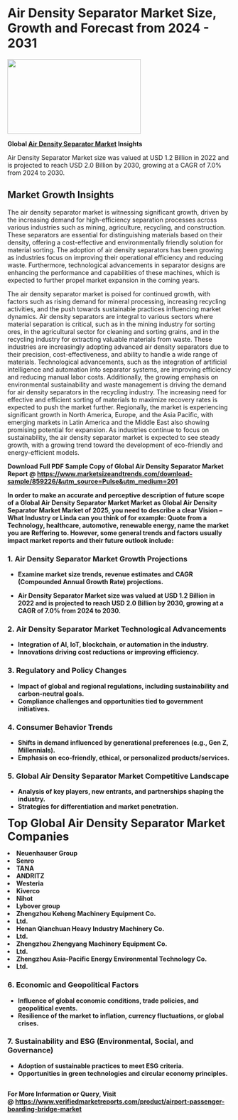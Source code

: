 <H1>Air Density Separator Market Size, Growth and Forecast from 2024 - 2031</H1><img class="aligncenter size-medium wp-image-584254" src="https://thirdeyenews.in/wp-content/uploads/2024/09/Global-Market-Research-300x168.jpeg" alt="" width="300" height="168" /><p><strong>Global&nbsp;<a href="https://www.marketsizeandtrends.com/download-sample/859226/&amp;utm_source=Pulse&amp;utm_medium=201">Air Density Separator Market</a> Insights</strong></p><p>Air Density Separator Market size was valued at USD 1.2 Billion in 2022 and is projected to reach USD 2.0 Billion by 2030, growing at a CAGR of 7.0% from 2024 to 2030.</p><p><h2>Market Growth Insights</h2> <p>The air density separator market is witnessing significant growth, driven by the increasing demand for high-efficiency separation processes across various industries such as mining, agriculture, recycling, and construction. These separators are essential for distinguishing materials based on their density, offering a cost-effective and environmentally friendly solution for material sorting. The adoption of air density separators has been growing as industries focus on improving their operational efficiency and reducing waste. Furthermore, technological advancements in separator designs are enhancing the performance and capabilities of these machines, which is expected to further propel market expansion in the coming years.</p> <p><strong></strong></p> <p>The air density separator market is poised for continued growth, with factors such as rising demand for mineral processing, increasing recycling activities, and the push towards sustainable practices influencing market dynamics. Air density separators are integral to various sectors where material separation is critical, such as in the mining industry for sorting ores, in the agricultural sector for cleaning and sorting grains, and in the recycling industry for extracting valuable materials from waste. These industries are increasingly adopting advanced air density separators due to their precision, cost-effectiveness, and ability to handle a wide range of materials. Technological advancements, such as the integration of artificial intelligence and automation into separator systems, are improving efficiency and reducing manual labor costs. Additionally, the growing emphasis on environmental sustainability and waste management is driving the demand for air density separators in the recycling industry. The increasing need for effective and efficient sorting of materials to maximize recovery rates is expected to push the market further. Regionally, the market is experiencing significant growth in North America, Europe, and the Asia Pacific, with emerging markets in Latin America and the Middle East also showing promising potential for expansion. As industries continue to focus on sustainability, the air density separator market is expected to see steady growth, with a growing trend toward the development of eco-friendly and energy-efficient models. <p><strong></p><p><span class=""><strong>Download Full PDF Sample Copy of Global Air Density Separator Market Report</strong> @ <a href="https://www.marketsizeandtrends.com/download-sample/859226/&amp;utm_source=Pulse&amp;utm_medium=201" target="_blank">https://www.marketsizeandtrends.com/download-sample/859226/&amp;utm_source=Pulse&amp;utm_medium=201</a></span></p><p>In order to make an accurate and perceptive description of future scope of a Global&nbsp;Air Density Separator Market Market as Global&nbsp;Air Density Separator Market Market of 2025, you need to describe a clear Vision &ndash; What Industry or Linda can you think of for example: Quote from a Technology, healthcare, automotive, renewable energy, name the market you are Reffering to. However, some general trends and factors usually impact market reports and their future outlook include:</p><h3>1.&nbsp;<strong>Air Density Separator Market Growth Projections</strong></h3><ul><li>Examine market size trends, revenue estimates and CAGR (Compounded Annual Growth Rate) projections.</li><li><p>Air Density Separator Market size was valued at USD 1.2 Billion in 2022 and is projected to reach USD 2.0 Billion by 2030, growing at a CAGR of 7.0% from 2024 to 2030.</p></li></ul><h3>2.&nbsp;<strong>Air Density Separator Market Technological Advancements</strong></h3><ul><li>Integration of AI, IoT, blockchain, or automation in the industry.</li><li>Innovations driving cost reductions or improving efficiency.</li></ul><h3>3.&nbsp;<strong>Regulatory and Policy Changes</strong></h3><ul><li>Impact of global and regional regulations, including sustainability and carbon-neutral goals.</li><li>Compliance challenges and opportunities tied to government initiatives.</li></ul><h3>4.&nbsp;<strong>Consumer Behavior Trends</strong></h3><ul><li>Shifts in demand influenced by generational preferences (e.g., Gen Z, Millennials).</li><li>Emphasis on eco-friendly, ethical, or personalized products/services.</li></ul><h3>5.&nbsp;<strong>Global Air Density Separator Market Competitive Landscape</strong></h3><ul><li>Analysis of key players, new entrants, and partnerships shaping the industry.</li><li>Strategies for differentiation and market penetration.</li></ul><p data-pm-slice="1 1 []"><span style="color: inherit; font-family: inherit; font-size: 25px;">Top Global Air Density Separator Market Companies</span></p><div class="" data-test-id=""><p><li>Neuenhauser Group</li><li> Senro</li><li> TANA</li><li> ANDRITZ</li><li> Westeria</li><li> Kiverco</li><li> Nihot</li><li> Lybover group</li><li> Zhengzhou Keheng Machinery Equipment Co.</li><li> Ltd.</li><li> Henan Qianchuan Heavy Industry Machinery Co.</li><li> Ltd.</li><li> Zhengzhou Zhengyang Machinery Equipment Co.</li><li> Ltd.</li><li> Zhengzhou Asia-Pacific Energy Environmental Technology Co.</li><li> Ltd.</li></p></div><h3>6.&nbsp;<strong>Economic and Geopolitical Factors</strong></h3><ul><li>Influence of global economic conditions, trade policies, and geopolitical events.</li><li>Resilience of the market to inflation, currency fluctuations, or global crises.</li></ul><h3>7.&nbsp;<strong>Sustainability and ESG (Environmental, Social, and Governance)</strong></h3><ul><li>Adoption of sustainable practices to meet ESG criteria.</li><li>Opportunities in green technologies and circular economy principles.</li></ul><h2><strong style="font-size: 14px;">For More Information or Query, Visit @&nbsp;</strong><a style="background-color: #ffffff; font-size: 14px;" href="https://www.marketsizeandtrends.com/report/air-density-separator-market/" target="_blank">https://www.verifiedmarketreports.com/product/airport-passenger-boarding-bridge-market</a></h2>
